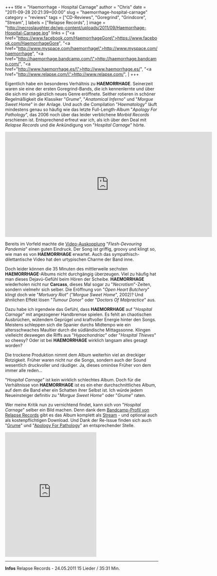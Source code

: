 +++
title = "Haemorrhage - Hospital Carnage"
author = "Chris"
date = "2011-09-28 20:21:39+00:00"
slug = "haemorrhage-hospital-carnage"
category = "reviews"
tags = ["CD-Reviews", "Goregrind", "Grindcore", "Stream", ]
labels = ["Relapse Records", ]
image = "http://necroslaughter.de/wp-content/uploads/2011/09/Haemorrhage-Hospital-Carnage.jpg"
links = ["<a href=\"https://www.facebook.com/HaemorrhageGore\">https://www.facebook.com/HaemorrhageGore</a>", "<a href=\"http://www.myspace.com/haemorrhage\">http://www.myspace.com/haemorrhage</a>", "<a href=\"http://haemorrhage.bandcamp.com/\">http://haemorrhage.bandcamp.com/</a>", "<a href=\"http://www.haemorrhage.es/\">http://www.haemorrhage.es/</a>", "<a href=\"http://www.relapse.com/\">http://www.relapse.com/</a>", ]
+++



Eigentlich habe ein besonderes Verhältnis zu **HAEMORRHAGE**. Seinerzeit waren sie eine der ersten Goregrind-Bands, die ich kennenlernte und über die sich mir ein gänzlich neues Genre eröffnete. Seither rotieren in schöner Regelmäßigkeit die Klassiker "_Grume_", "_Anatomical Inferno_" und "_Morgue Sweet Home_" in der Anlage. Und auch die Compilation "_Haematology_" läuft mindestens genau so häufig wie das letzte Full-Length-Album "_Apology For Pathology_", das 2006 noch über das leider verblichene _Morbid Records_ erschienen ist. Entsprechend erfreut war ich, als ich über den Deal mit _Relapse Records_ und die Ankündigung von "_Hospital Carnage_" hörte.

<iframe allowfullscreen="" frameborder="0" height="346" src="http://www.youtube.com/embed/nJvq47a3zvo" width="680"></iframe>

Bereits im Vorfeld machte die <a href="http://www.youtube.com/watch?v=nJvq47a3zvo">Video-Auskopplung</a> "_Flesh-Devouring Pandemia_" einen guten Eindruck. Der Song ist griffig, groovy und klingt so, wie man es von **HAEMORRHAGE** erwartet. Auch das sympathisch-dilettantische Video hat den urtypischen Charme der Band inne.

Doch leider können die 35 Minuten des mittlerweile sechsten **HAEMORRHAGE**-Albums nicht durchgängig überzeugen. Viel zu häufig hat man dieses Dejavú-Gefühl beim Hören der Scheibe. **HAEMORRHAGE** wiederholen nicht nur **Carcass**, dieses Mal sogar zu "_Necrotism_"-Zeiten, sondern vielmehr sich selber. Die Eröffnung von "_Open Heart Butchery_" klingt doch wie "_Mortuary Riot_" ("_Morgue Sweet Home_", 2002)? Und ähnlichen Effekt lösen "_Tumour Donor_" oder "_Doctors Of Malpractice_" aus.

Dazu habe ich irgendwie das Gefühl, dass **HAEMORRHAGE** auf "_Hospital Carnage_" mit angezogener Handbremse spielen. Es fehlt an chaotischen Ausbrüchen, wütendem Geprügel und kraftvoller Energie hinter den Songs. Meistens schleppen sich die Spanier durchs Midtempo wie ein altersschwaches Maultier durch die südländische Mittagssonne. Klingen vielleicht deswegen die Riffs aus "_Hypochondriac_" oder "_Hospital Thieves_" so cheesy? Oder ist bei **HAEMORRHAGE** wirklich langsam alles gesagt worden?

Die trockene Produktion nimmt dem Album weiterhin viel an dreckiger Rotzigkeit. Früher waren nicht nur die Songs, sondern auch der Sound wesentlich druckvoller und räudiger. Ja, dieses ominöse Früher von dem immer alle reden...

"_Hospital Carnage_" ist kein wirklich schlechtes Album. Doch für die Verhältnisse von **HAEMORRHAGE** ist es ein eher durchschnittliches Album, auf dem die Band eher ein Schatten ihrer Selbst ist. Ich würde jedem Neueinsteiger definitiv zu "_Morgue Sweet Home_" oder "_Grume_" raten.

Wer meine Kritik nun zu vernichtend findet, kann sich  von "_Hospital Carnage_" selber ein Bild machen. Denn dank dem <a href="http://relapserecords.bandcamp.com/">Bandcamp-Profil von Relapse Records</a> gibt es das Album komplett als <a href="http://haemorrhage.bandcamp.com/album/hospital-carnage">Stream</a> - und optional auch als kostenpflichtigen Download. Und Dank der Re-Issue finden sich auch "<a href="http://haemorrhage.bandcamp.com/album/grume-reissue">Grume</a>" und "<a href="http://haemorrhage.bandcamp.com/album/apology-for-pathology-reissue">Apology For Pathology</a>" an entsprechender Stelle.

<iframe allowtransparency="true" frameborder="0" height="410" src="http://bandcamp.com/EmbeddedPlayer/v=2/album=4196748469/size=grande3/bgcol=000000/linkcol=AA0000/" style="position: relative; display: block; width: 300px; height: 410px;" width="300"><a href="http://haemorrhage.bandcamp.com/album/hospital-carnage">Hospital Carnage by Haemorrhage</a></iframe>





---
**Infos**
Relapse Records - 24.05.2011
15 Lieder / 35:31 Min.
